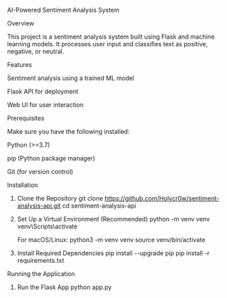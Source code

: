 AI-Powered Sentiment Analysis System

Overview

This project is a sentiment analysis system built using Flask and machine learning models. It processes user input and classifies text as positive, negative, or neutral.

Features

Sentiment analysis using a trained ML model

Flask API for deployment

Web UI for user interaction

Prerequisites

Make sure you have the following installed:

Python (>=3.7)

pip (Python package manager)

Git (for version control)

Installation

1. Clone the Repository
   git clone https://github.com/Holycr0w/sentiment-analysis-api.git
   cd sentiment-analysis-api

2. Set Up a Virtual Environment (Recommended)
   python -m venv venv
   venv\Scripts\activate

   For macOS/Linux:
   python3 -m venv venv
   source venv/bin/activate

3. Install Required Dependencies
   pip install --upgrade pip
   pip install -r requirements.txt


Running the Application

1. Run the Flask App
   python app.py

